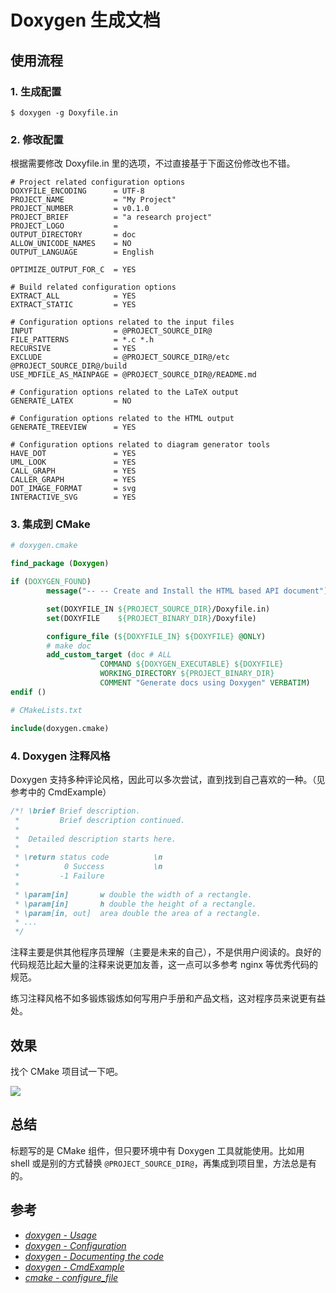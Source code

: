 # Doxygen 生成文档

## 使用流程

### 1. 生成配置

```shell
$ doxygen -g Doxyfile.in
```

### 2. 修改配置

根据需要修改 Doxyfile.in 里的选项，不过直接基于下面这份修改也不错。

```shell
# Project related configuration options
DOXYFILE_ENCODING      = UTF-8
PROJECT_NAME           = "My Project"
PROJECT_NUMBER         = v0.1.0
PROJECT_BRIEF          = "a research project"
PROJECT_LOGO           =
OUTPUT_DIRECTORY       = doc
ALLOW_UNICODE_NAMES    = NO
OUTPUT_LANGUAGE        = English

OPTIMIZE_OUTPUT_FOR_C  = YES

# Build related configuration options
EXTRACT_ALL            = YES
EXTRACT_STATIC         = YES

# Configuration options related to the input files
INPUT                  = @PROJECT_SOURCE_DIR@
FILE_PATTERNS          = *.c *.h
RECURSIVE              = YES 
EXCLUDE                = @PROJECT_SOURCE_DIR@/etc @PROJECT_SOURCE_DIR@/build 
USE_MDFILE_AS_MAINPAGE = @PROJECT_SOURCE_DIR@/README.md

# Configuration options related to the LaTeX output
GENERATE_LATEX         = NO

# Configuration options related to the HTML output
GENERATE_TREEVIEW      = YES

# Configuration options related to diagram generator tools
HAVE_DOT               = YES
UML_LOOK               = YES
CALL_GRAPH             = YES
CALLER_GRAPH           = YES
DOT_IMAGE_FORMAT       = svg
INTERACTIVE_SVG        = YES
```

### 3. 集成到 CMake

```cmake
# doxygen.cmake

find_package (Doxygen)

if (DOXYGEN_FOUND)
        message("-- -- Create and Install the HTML based API document")

        set(DOXYFILE_IN ${PROJECT_SOURCE_DIR}/Doxyfile.in)
        set(DOXYFILE    ${PROJECT_BINARY_DIR}/Doxyfile)

        configure_file (${DOXYFILE_IN} ${DOXYFILE} @ONLY)
        # make doc
        add_custom_target (doc # ALL 
                    COMMAND ${DOXYGEN_EXECUTABLE} ${DOXYFILE}
                    WORKING_DIRECTORY ${PROJECT_BINARY_DIR}
                    COMMENT "Generate docs using Doxygen" VERBATIM)
endif ()
```

```cmake
# CMakeLists.txt

include(doxygen.cmake)
```

### 4. Doxygen 注释风格

Doxygen 支持多种评论风格，因此可以多次尝试，直到找到自己喜欢的一种。（见参考中的 CmdExample）

```c
/*! \brief Brief description.
 *         Brief description continued.
 *
 *  Detailed description starts here.
 *  
 * \return status code          \n
 *          0 Success           \n 
 *         -1 Failure
 * 
 * \param[in]       w double the width of a rectangle.
 * \param[in]       h double the height of a rectangle.
 * \param[in, out]  area double the area of a rectangle.
 * ... 
 */
```

注释主要是供其他程序员理解（主要是未来的自己），不是供用户阅读的。良好的代码规范比起大量的注释来说更加友善，这一点可以多参考 nginx 等优秀代码的规范。

练习注释风格不如多锻炼锻炼如何写用户手册和产品文档，这对程序员来说更有益处。


## 效果

找个 CMake 项目试一下吧。

![](https://pic.imgdb.cn/item/64ddfb5d661c6c8e54ee0abf.png)



## 总结

标题写的是 CMake 组件，但只要环境中有 Doxygen 工具就能使用。比如用 shell 或是别的方式替换 `@PROJECT_SOURCE_DIR@`，再集成到项目里，方法总是有的。 



## 参考

- *[doxygen - Usage](https://www.doxygen.nl/manual/doxygen_usage.html)*
- *[doxygen - Configuration](https://www.doxygen.nl/manual/config.html)*
- *[doxygen - Documenting the code](https://www.doxygen.nl/manual/docblocks.html)*
- *[doxygen - CmdExample](https://www.doxygen.nl/manual/commands.html#cmdexample)*
- *[cmake - configure_file](https://www.cnblogs.com/the-capricornus/p/4717566.html)*
